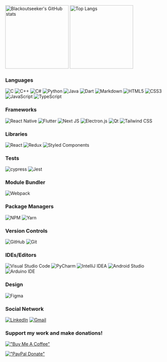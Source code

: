 <div>
  <img src="https://github-readme-stats.vercel.app/api?username=Blackoutseeker&count_private=true&show_icons=true&theme=github_dark" alt="Blackoutseeker's GitHub stats" height="200em" />
  <img src="https://github-readme-stats.vercel.app/api/top-langs/?username=Blackoutseeker&layout=compact&theme=github_dark" alt="Top Langs" height="200em" />
</div>

### Languages

![C](https://img.shields.io/badge/c-%2300599C.svg?style=for-the-badge&logo=c&logoColor=white)
![C++](https://img.shields.io/badge/c++-%2300599C.svg?style=for-the-badge&logo=c%2B%2B&logoColor=white)
![C#](https://img.shields.io/badge/c%23-%23239120.svg?style=for-the-badge&logo=c-sharp&logoColor=white)
![Python](https://img.shields.io/badge/python-3670A0?style=for-the-badge&logo=python&logoColor=ffdd54)
![Java](https://img.shields.io/badge/java-CC0000.svg?style=for-the-badge&logo=java&logoColor=white)
![Dart](https://img.shields.io/badge/dart-%230175C2.svg?style=for-the-badge&logo=dart&logoColor=white)
![Markdown](https://img.shields.io/badge/markdown-%23000000.svg?style=for-the-badge&logo=markdown&logoColor=white)
![HTML5](https://img.shields.io/badge/html5-%23E34F26.svg?style=for-the-badge&logo=html5&logoColor=white)
![CSS3](https://img.shields.io/badge/css3-%231572B6.svg?style=for-the-badge&logo=css3&logoColor=white)
![JavaScript](https://img.shields.io/badge/javascript-%23F7DF1E.svg?style=for-the-badge&logo=javascript&logoColor=black)
![TypeScript](https://img.shields.io/badge/typescript-%23007ACC.svg?style=for-the-badge&logo=typescript&logoColor=white)

### Frameworks

![React Native](https://img.shields.io/badge/react_native-%2320232a.svg?style=for-the-badge&logo=react&logoColor=%2361DAFB)
![Flutter](https://img.shields.io/badge/Flutter-%2302569B.svg?style=for-the-badge&logo=Flutter&logoColor=white)
![Next JS](https://img.shields.io/badge/Next-black?style=for-the-badge&logo=next.js&logoColor=white)
![Electron.js](https://img.shields.io/badge/Electron-272a37?style=for-the-badge&logo=Electron&logoColor=white)
![Qt](https://img.shields.io/badge/Qt-%23217346.svg?style=for-the-badge&logo=Qt&logoColor=white)
![Tailwind CSS](https://img.shields.io/badge/Tailwind_CSS-38B2AC?style=for-the-badge&logo=tailwind-css&logoColor=white)

### Libraries

![React](https://img.shields.io/badge/react-%2320232a.svg?style=for-the-badge&logo=react&logoColor=%2361DAFB)
![Redux](https://img.shields.io/badge/redux-%23593d88.svg?style=for-the-badge&logo=redux&logoColor=white)
![Styled Components](https://img.shields.io/badge/styled--components-DB7093?style=for-the-badge&logo=styled-components&logoColor=white)

### Tests

![cypress](https://img.shields.io/badge/-cypress-%23E5E5E5?style=for-the-badge&logo=cypress&logoColor=058a5e)
![Jest](https://img.shields.io/badge/-jest-%23C21325?style=for-the-badge&logo=jest&logoColor=white)

### Module Bundler

![Webpack](https://img.shields.io/badge/webpack-8ed6fb.svg?style=for-the-badge&logo=webpack&logoColor=1c78c0)

### Package Managers

![NPM](https://img.shields.io/badge/NPM-white.svg?style=for-the-badge&logo=npm&logoColor=white)
![Yarn](https://img.shields.io/badge/yarn-white.svg?style=for-the-badge&logo=yarn&logoColor=232C8EBB)

### Version Controls

![GitHub](https://img.shields.io/badge/github-%23121011.svg?style=for-the-badge&logo=github&logoColor=white)
![Git](https://img.shields.io/badge/git-%23F05033.svg?style=for-the-badge&logo=git&logoColor=white)

### IDEs/Editors

![Visual Studio Code](https://img.shields.io/badge/Visual%20Studio%20Code-0078d7.svg?style=for-the-badge&logo=visual-studio-code&logoColor=white)
![PyCharm](https://img.shields.io/badge/pycharm-143?style=for-the-badge&logo=pycharm&logoColor=black&color=black&labelColor=green)
![IntelliJ IDEA](https://img.shields.io/badge/IntelliJIDEA-000000.svg?style=for-the-badge&logo=intellij-idea&logoColor=white)
![Android Studio](https://img.shields.io/badge/Android%20Studio-3DDC84.svg?style=for-the-badge&logo=android-studio&logoColor=white)
![Arduino IDE](https://img.shields.io/badge/-Arduino%20IDE-00979D?style=for-the-badge&logo=Arduino&logoColor=white)

### Design

![Figma](https://img.shields.io/badge/figma-2c2c2c.svg?style=for-the-badge&logo=figma&logoColor=white)

### Social Network

[![LinkedIn](https://img.shields.io/badge/linkedin-%230077B5.svg?style=for-the-badge&logo=linkedin&logoColor=white)](https://www.linkedin.com/in/felipe-pereira-de-souza-silva-465408206/)
[![Gmail](https://img.shields.io/badge/Gmail-D14836?style=for-the-badge&logo=gmail&logoColor=white)](mailto:felipeoriginal.2019@gmail.com)

### Support my work and make donations!

[!["Buy Me A Coffee"](https://www.buymeacoffee.com/assets/img/custom_images/orange_img.png)](https://www.buymeacoffee.com/Blackoutseeker)

[!["PayPal Donate"](https://www.paypalobjects.com/en_US/i/btn/btn_donateCC_LG.gif)](https://www.paypal.com/donate/?hosted_button_id=NEXQJS4U5HGC6)
